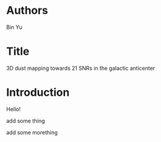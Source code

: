 # Authors
Bin Yu

# Title
3D dust mapping towards 21 SNRs in the galactic anticenter

# Introduction
Hello! 

add some thing

add some morething
